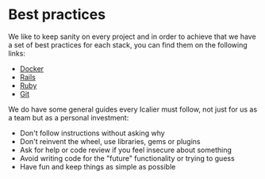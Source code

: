 # Best practices

We like to keep sanity on every project and in order to achieve that we have a set of best practices for each stack, you can find them on the following links:

* [Docker]()
* [Rails](../stack/rails/BEST_PRACTICES.md)
* [Ruby](../stack/ruby/BEST_PRACTICES.md)
* [Git]()

We do have some general guides every Icalier must follow, not just for us as a team but as a personal investment:

* Don't follow instructions without asking why
* Don't reinvent the wheel, use libraries, gems or plugins
* Ask for help or code review if you feel insecure about something
* Avoid writing code for the "future" functionality or trying to guess
* Have fun and keep things as simple as possible